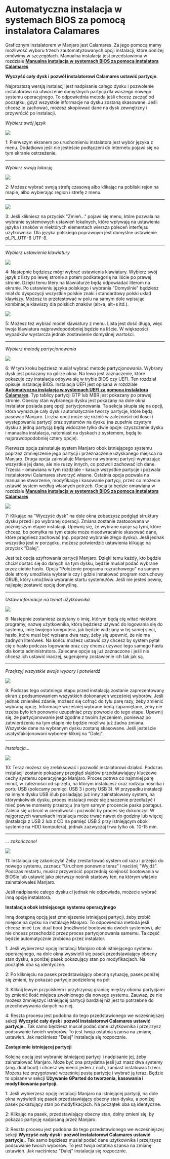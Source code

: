 # Automatyczna instalacja w systemach BIOS za pomocą instalatora Calamares


Graficznym instalatorem w Manjaro jest Calamares. Za jego pomocą mamy możliwość wyboru trzech zautomatyzowanych opcji instalacji, które poniżej omówimy w szczegółach. Manualna instalacja jest przedstawiona w rozdziale **[Manualna instalacja w systemach BIOS za pomocą instalatora Calamares](./installBIOSmanual.md)**

**Wyczyść cały dysk i pozwól instalatorowi Calamares ustawić partycje.**

Najprostszą wersją instalacji jest nadpisanie całego dysku i pozwolenie instalatorowi na utworzenie domyślnych partycji dla waszego nowego systemu operacyjnego. To odpowiednia metoda jeśli chcesz zacząć od początku, gdyż wszystkie informacje na dysku zostaną skasowane. Jeśli chcesz je zachować, możesz skopiować dane na dysk zewnętrzny i przywrócić po instalacji.

*Wybierz swój język*

![](../images/inst01.png)

1: Pierwszym ekranem po uruchomieniu instalatora jest wybór języka z menu. Dodatkowo jeśli nie jesteście podłączeni do Internetu pojawi się na tym ekranie ostrzeżenie.

***

*Wybierz swoją lokację*

![](../images/inst02.png)

2: Możesz wybrać swoją strefę czasową albo klikając na pobliski rejon na mapie, albo wybierając region i strefę z menu.

***

![](../images/inst03.png)


3: Jeśli klikniesz na przycisk "Zmień..." pojawi się menu, które pozwala na wybranie systemowych ustawień lokalnych, które wpływają na ustawienia języka i znaków w niektórych elementach wiersza poleceń interfejsu użytkownika. Dla języka polskiego poprawnym jest domyślne ustawienie pl_PL.UTF-8 UTF-8.

***

*Wybierz ustawienia klawiatury*

![](../images/inst04.png)


4: Następnie będziesz mógł wybrać ustawienia klawiatury. Wybierz swój język z listy po lewej stronie a potem podkategorię na liście po prawej stronie. Dzięki temu litery na klawiaturze będą odpowiadać literom na ekranie. Po ustawieniu języka polskiego i wybrania "Domyślnie" będziesz miał do dyspozycji wszystkie polskie znaki i standardowy polski układ klawiszy. Możesz to przetestować w polu na samym dole wpisując kombinacje klawiszy dla polskich znaków (alt+a, alt+s itd.).

![](../images/inst05.png)


5: Możesz też wybrać model klawiatury z menu. Lista jest dość długa, więc twoja klawiatura najprawdopodobniej będzie na liście. W większości wypadków wystarcza jednak zostawienie domyślnej wartości.

***

*Wybierz metodę partycjonowania*

![](../images/inst06.png)


6: W tym kroku będziesz musiał wybrać metodę partycjonowania. Wybrany dysk jest pokazany na górze okna. Na lewo jest zaznaczenie, które pokazuje czy instalacja odbywa się w trybie BIOS czy UEFI. Ten rozdział opisuje instalację BIOS. Instalacja UEFI jest opisana w rozdziale **[Automatyczna instalacja w systemach UEFI za pomocą instalatora Calamares](./installUEFIassisted.md)**. Typ tablicy partycji GTP lub MBR jest pokazany po prawej stronie. Obecny stan wybranego dysku jest pokazany na dole okna. Instalator posiada parę opcji partycjonowania. Ta sekcja skupia się na opcji, która wymazuje cały dysk i automatycznie tworzy partycje, które będą pasować Manjaro. Liczba opcji może się różnić w zależności od ilości i występowaniu partycji oraz systemów na dysku (na zupełnie czystym dysku z jedną partycją będą widoczne tylko dwie opcje: czyszczenie dysku i manualna instalacja, natomiast na dyskach z systemem, będą to najprawdopodobniej cztery opcje).

Pierwsza opcja zainstaluje system Manjaro obok istniejącego systemu poprzez zmniejszenie jego partycji i przeznaczenie uzyskanego miejsca na Manjaro. Druga opcja zainstaluje Manjaro na wybranej partycji wymazując wszystkie jej dane, ale nie ruszy innych, co pozwoli zachować ich dane. Trzecia – omawiana w tym rozdziale – kasuje wszystkie partycje i pozwala instalatorowi Calamares stworzyć własne. Ostatnia opcja pozwala na manualne stworzenie, modyfikację i kasowanie partycji, przez co możecie ustawić system według własnych potrzeb. Opcja ta będzie omawiana w rozdziale **[Manualna instalacja w systemach BIOS za pomocą instalatora Calamares](./installBIOSmanual.md)**

![](../images/inst07.png)


7: Klikając na "Wyczyść dysk" na dole okna zobaczysz podgląd struktury dysku przed i po wybranej operacji. Zmiana zostanie zastosowana w późniejszym etapie instalacji. Upewnij się, że wybrane opcje są tymi, które chcesz, bo pomyłka na tym etapie może nieodwracalnie skasować dane, które pragniesz zachować (np. poprzez wybranie złego dysku). Jeśli jednak wszystko jest w porządku, możesz potwierdzić ustawienia klikając na przycisk "Dalej".

Jest też opcja szyfrowania partycji Manjaro. Dzięki temu każdy, kto będzie chciał dostać się do danych na tym dysku, będzie musiał podać wybrane przez ciebie hasło.
Opcja "Położenie programu rozruchowego" na samym dole strony umożliwia wybranie czy i gdzie instalować program rozruchowy GRUB, który umożliwia wybranie startu systemu/ów. Jeśli nie jesteś pewny, najlepiej zostawić opcję domyślną.

***

*Ustaw informacje na temat użytkownika*

![](../images/inst09.png)


8: Następnie zostaniesz zapytany o imię, którym będą cię witać niektóre programy, nazwę użytkownika, którą będziesz używać do logowania się do systemu, imię twojego komputera, jak będzie widziany w tej samej sieci, hasło, które musi być wpisane dwa razy, żeby się upewnić, że nie ma żadnych literówek. Na końcu możesz ustawić czy chcesz by system pytał cię o hasło podczas logowania oraz czy chcesz używać tego samego hasła dla konta administratora. Zalecane opcje są już zaznaczone i jeśli nie chcesz ich ustawić inaczej, sugerujemy zostawienie ich tak jak są.

***

*Przejrzyj wszystkie swoje wybory i potwierdź*

![](../images/inst10.png)


9: Podczas tego ostatniego etapu przed instalacją zostanie  zaprezentowany ekran z podsumowaniem wszystkich dokonanych wcześniej wyborów. Jeśli jednak zmieniłeś zdanie, możesz się cofnąć do tyłu parę razy, żeby zmienić wybraną opcję. Informacje wcześniej wybrane będą zapamiętane, żeby nie trzeba było ich ponownie uzupełniać przy powrocie do tego etapu. Upewnij się, że partycjonowanie jest zgodne z twoim życzeniem, ponieważ po zatwierdzeniu na tym etapie nie będzie możliwa już żadna zmiana. Wszystkie dane na wybranym dysku zostaną skasowane. Jeśli jesteście usatysfakcjonowani wyborem kliknij na "Dalej".

***

*Instalacja...*

![](../images/inst11.png)


10: Teraz możesz się zrelaksować i pozwolić instalatorowi działać. Podczas instalacji zostanie pokazany przegląd slajdów przedstawiający kluczowe cechy systemu operacyjnego Manjaro. Proces potrwa co najmniej parę minut, w zależności od sprzętu, na którym instalujesz oraz rodzaju nośnika i portu USB (polecamy pamięci USB 3 i porty USB 3). W przypadku instalacji na innym dysku USB i/lub posiadając już inny zainstalowany system, na którymkolwiek dysku, proces instalacji może się znaczenie przedłużyć i mieć pewne momenty przestoju (na tym samym procencie paska postępu). Zaleca się uzbroić w cierpliwość i pozwolić by proces się dokończył. W najgorszych warunkach instalacja może trwać nawet do godziny lub więcej (instalacja z USB 2 lub z CD na pamięć USB 2 przy istniejącym obok systemie na HDD komputera), jednak zazwyczaj trwa tylko ok. 10-15 min.

***

*... zakończone!*

![](../images/inst12.png)


11: Instalacja się zakończyła! Żeby zrestartować system od razu i przejść do nowego systemu, zaznacz "Uruchom ponownie teraz" i naciśnij "Wyjdź". Podczas restartu, musisz przywrócić poprzednią kolejność bootowania w BIOSie lub ustawić jako pierwszy nośnik startowy ten, na którym właśnie zainstalowałeś Manjaro.

Jeśli nadpisanie całego dysku ci jednak nie odpowiada, możecie wybrać inną opcję instalatora.

**Instalacja obok istniejącego systemu operacyjnego**

Inną dostępną opcją jest zmniejszenie istniejącej partycji, żeby zrobić miejsce na dysku na instalację Manjaro. To odpowiednia metoda jeśli chcesz mieć tzw. dual boot (możliwość bootowania dwóch systemów), ale nie chcesz przechodzić przez proces partycjonowania samemu. Ta część będzie automatycznie zrobiona przez instalator.

1: Jeśli wybierzesz opcję instalacji Manjaro obok istniejącego systemu operacyjnego, na dole okna wyświetli się pasek przedstawiający obecny stan dysku, a poniżej pasek pokazujący stan po modyfikacjach. Na początek oba są identyczne.

2: Po kliknięciu na pasek przedstawiający obecną sytuację, pasek poniżej się zmieni, by pokazać partycje podzieloną na pół.

3: Kliknij lewym przyciskiem i przytrzymaj granicę między oboma partycjami by zmienić ilość miejsca zwolnionego dla nowego systemu. Zauważ, że nie możesz zmniejszyć istniejącej partycji bardziej niż jest to potrzebne do przechowywania danych na niej.

4: Reszta procesu jest podobna do tego przedstawionego we wcześniejszej sekcji **Wyczyść cały dysk i pozwól instalatorowi Calamares ustawić partycje.**. Tak samo będziesz musiał podać dane użytkownika i przejrzysz podsuwanie twoich wyborów. To jest twoja ostatnia szansa na zmianę ustawień. Jak naciśniesz "Dalej" instalacja się rozpocznie.

**Zastąpienie istniejącej partycji**

Kolejną opcją jest wybranie istniejącej partycji i nadpisanie jej, żeby zainstalować Manjaro. Może być ona przydatna jeśli już masz dwa systemy (ang. dual boot) i chcesz wymienić jeden z nich, zamiast instalować trzeci. Możesz też przygotować wcześniej pustą partycję i wybrać ją teraz. Będzie to opisane w sekcji **Używanie GParted do tworzenia, kasowania i modyfikowania partycji.**

1: Jeśli wybierzesz opcję instalacji Manjaro na istniejącej partycji, na dole okna wyświetli się pasek przedstawiający obecny stan dysku, a poniżej pasek pokazujący stan po modyfikacjach. Na początek oba są identyczne.

2: Klikając na pasek, przedstawiający obecny stan, dolny zmieni się, by pokazać partycję nadpisaną przez Manjaro.

3: Reszta procesu jest podobna do tego przedstawionego we wcześniejszej sekcji **Wyczyść cały dysk i pozwól instalatorowi Calamares ustawić partycje.**. Tak samo będziesz musiał podać dane użytkownika i przejrzysz podsuwanie twoich wyborów. To jest twoja ostatnia szansa na zmianę ustawień. Jak naciśniesz "Dalej" instalacja się rozpocznie.
